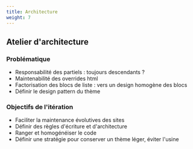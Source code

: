 ```yaml
---
title: Architecture
weight: 7
---
```


## Atelier d'architecture

### Problématique

- Responsabilité des partiels : toujours descendants ?
- Maintenabilité des overrides html
- Factorisation des blocs de liste : vers un design homogène des blocs
- Définir le design pattern du thème


### Objectifs de l'itération 

- Faciliter la maintenance évolutives des sites
- Définir des règles d'écriture et d'architecture
- Ranger et homogénéiser le code
- Définir une stratégie pour conserver un thème léger, éviter l'usine